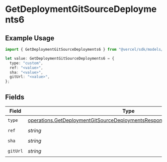 # GetDeploymentGitSourceDeployments6

## Example Usage

```typescript
import { GetDeploymentGitSourceDeployments6 } from "@vercel/sdk/models/operations";

let value: GetDeploymentGitSourceDeployments6 = {
  type: "custom",
  ref: "<value>",
  sha: "<value>",
  gitUrl: "<value>",
};
```

## Fields

| Field                                                                                                                                                                    | Type                                                                                                                                                                     | Required                                                                                                                                                                 | Description                                                                                                                                                              |
| ------------------------------------------------------------------------------------------------------------------------------------------------------------------------ | ------------------------------------------------------------------------------------------------------------------------------------------------------------------------ | ------------------------------------------------------------------------------------------------------------------------------------------------------------------------ | ------------------------------------------------------------------------------------------------------------------------------------------------------------------------ |
| `type`                                                                                                                                                                   | [operations.GetDeploymentGitSourceDeploymentsResponse200ApplicationJSONType](../../models/operations/getdeploymentgitsourcedeploymentsresponse200applicationjsontype.md) | :heavy_check_mark:                                                                                                                                                       | N/A                                                                                                                                                                      |
| `ref`                                                                                                                                                                    | *string*                                                                                                                                                                 | :heavy_check_mark:                                                                                                                                                       | N/A                                                                                                                                                                      |
| `sha`                                                                                                                                                                    | *string*                                                                                                                                                                 | :heavy_check_mark:                                                                                                                                                       | N/A                                                                                                                                                                      |
| `gitUrl`                                                                                                                                                                 | *string*                                                                                                                                                                 | :heavy_check_mark:                                                                                                                                                       | N/A                                                                                                                                                                      |